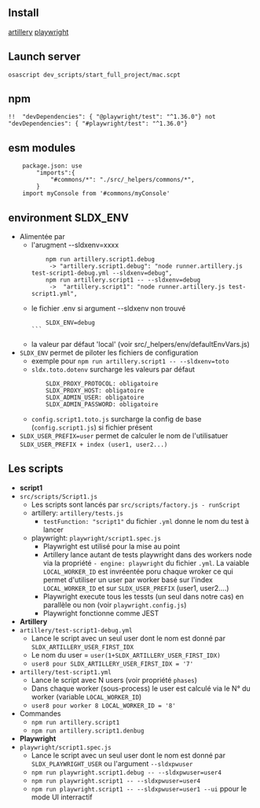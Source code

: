 

## Install
[artillery](https://www.artillery.io/docs/get-started/get-artillery)
[playwright](https://playwright.dev/docs/intro)

## Launch server
```osascript dev_scripts/start_full_project/mac.scpt```
## npm
```!!  "devDependencies": { "@playwright/test": "^1.36.0"} not "devDependencies": { "#playwright/test": "^1.36.0"}```
## esm modules
```
    package.json: use 
        "imports":{ 
            "#commons/*": "./src/_helpers/commons/*",
        }
    import myConsole from '#commons/myConsole'
```

## environment SLDX_ENV
- Alimentée par
  - l'arugment --sldxenv=xxxx
    ``` 
        npm run artillery.script1.debug 
         -> "artillery.script1.debug": "node runner.artillery.js test-script1-debug.yml --sldxenv=debug",
        npm run artillery.script1 -- --sldxenv=debug
         ->  "artillery.script1": "node runner.artillery.js test-script1.yml",
    ```
  - le fichier .env si argument --sldxenv non trouvé
    ````
        SLDX_ENV=debug
    ```
  - la valeur par défaut 'local' (voir src/_helpers/env/defaultEnvVars.js)
- ``SLDX_ENV`` permet de piloter les fichiers de configuration
  - exemple pour ``npm run artillery.script1 -- --sldxenv=toto``
  - ``sldx.toto.dotenv`` surcharge les valeurs par défaut
    ```
        SLDX_PROXY_PROTOCOL: obligatoire
        SLDX_PROXY_HOST: obligatoire
        SLDX_ADMIN_USER: obligatoire
        SLDX_ADMIN_PASSWORD: obligatoire  
    ```
  - ``config.script1.toto.js`` surcharge la config de base (``config.script1.js``) si fichier présent
- ``SLDX_USER_PREFIX=user`` permet de calculer le nom de l'utilisatuer ``SLDX_USER_PREFIX + index (user1, user2...)``
## Les scripts
- **script1**
 - ``src/scripts/Script1.js``
    - Les scripts sont lancés par ``src/scripts/factory.js - runScript``
    - artillery: ``artillery/tests.js`` 
      - ``testFunction: "script1"`` du fichier ``.yml`` donne le nom du test à lancer
    - playwright: ``playwright/script1.spec.js`` 
      - Playwright est utilisé pour la mise au point
      - Artillery lance autant de tests playwright dans des workers node via la propriété ``- engine: playwright`` du fichier ``.yml``. La vaiable ``LOCAL_WORKER_ID`` est invréentée poru chaque wroker ce qui permet d'utiliser un user par worker basé sur l'index ``LOCAL_WORKER_ID`` et sur ``SLDX_USER_PREFIX`` (user1, user2....)
      - Playwright execute tous les tessts (un seul dans notre cas) en parallèle ou non (voir ``playwright.config.js``)
      - Playwright fonctionne comme JEST
- **Artillery**
 - ``artillery/test-script1-debug.yml``
   - Lance le script avec un seul user dont le nom est donné par ``SLDX_ARTILLERY_USER_FIRST_IDX``
   - Le nom du user = ``user(1+SLDX_ARTILLERY_USER_FIRST_IDX)``
   -  ``user8 pour SLDX_ARTILLERY_USER_FIRST_IDX = '7'``
 - ``artillery/test-script1.yml`` 
   - Lance le script avec N users (voir propriété ``phases``)
   - Dans chaque worker (sous-process) le user est calculé via le N° du worker (variable ``LOCAL_WORKER_ID``)
   -  ``user8 pour worker 8 LOCAL_WORKER_ID = '8'``
- Commandes
   - ``npm run artillery.script1``
   - ``npm run artillery.script1.denbug ``
- **Playwright**
 - ``playwright/script1.spec.js``
    - Lance le script avec un seul user dont le nom est donné par ``SLDX_PLAYWRIGHT_USER`` ou l'argument ``--sldxpwuser``
    - ```npm run playwright.script1.debug -- --sldxpwuser=user4 ```
    - ```npm run playwright.script1 -- --sldxpwuser=user4 ```
    - ```npm run playwright.script1 -- --sldxpwuser=user1 --ui``` ppour le mode UI interractif

